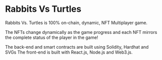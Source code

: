 # Rabbits Vs Turtles

Rabbits Vs. Turtles is 100% on-chain, dynamic, NFT Multiplayer game.

The NFTs change dynamically as the game progress and each NFT mirrors the complete status of the player in the game!

The back-end and smart contracts are built using Solidity, Hardhat and SVGs The front-end is built with React.js, Node.js and Web3.js.
